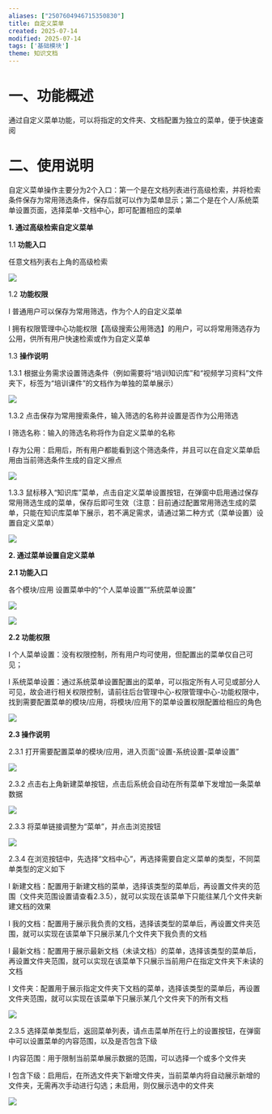 ```yaml
---
aliases: ["2507604946715350830"]
title: 自定义菜单
created: 2025-07-14
modified: 2025-07-14
tags: ['基础模块']
theme: 知识文档
---
```


# 一、**功能概述**

通过自定义菜单功能，可以将指定的文件夹、文档配置为独立的菜单，便于快速查阅

# 二、**使用说明**

自定义菜单操作主要分为2个入口：第一个是在文档列表进行高级检索，并将检索条件保存为常用筛选条件，保存后就可以作为菜单显示；第二个是在个人/系统菜单设置页面，选择菜单-文档中心，即可配置相应的菜单

**1. 通过高级检索自定义菜单**

1.1 **功能入口**

任意文档列表右上角的高级检索

![](03ad77d9ae13725d1090bd09df12c558.jpg)

1.2 **功能权限**

l 普通用户可以保存为常用筛选，作为个人的自定义菜单

l 拥有权限管理中心功能权限【高级搜索公用筛选】的用户，可以将常用筛选存为公用，供所有用户快速检索或作为自定义菜单

1.3 **操作说明**

1.3.1 根据业务需求设置筛选条件（例如需要将“培训知识库”和“视频学习资料”文件夹下，标签为“培训课件”的文档作为单独的菜单展示）

![](914888607e4ba581fd6f81ccaf6bbbb4.jpg)

1.3.2 点击保存为常用搜索条件，输入筛选的名称并设置是否作为公用筛选

l 筛选名称：输入的筛选名称将作为自定义菜单的名称

l 存为公用：启用后，所有用户都能看到这个筛选条件，并且可以在自定义菜单启用由当前筛选条件生成的自定义擦点

![](0c02560076b7cb024340d5e93b093342.jpg)

1.3.3 鼠标移入“知识库”菜单，点击自定义菜单设置按钮，在弹窗中启用通过保存常用筛选生成的菜单，保存后即可生效（注意：目前通过配置常用筛选生成的菜单，只能在知识库菜单下展示，若不满足需求，请通过第二种方式（菜单设置）设置自定义菜单）

![](9174ce591adc1e1b3938855bbc3b5fd2.jpg)

**2. 通过菜单设置自定义菜单**

**2.1 功能入口**

各个模块/应用 设置菜单中的“个人菜单设置”“系统菜单设置”

![](0fe0aec77ba32f80608ed86fb151ca67.jpg)

![](57583318ab1d2460e2d6c3e7ce36b894.jpg)

**2.2 功能权限**

l 个人菜单设置：没有权限控制，所有用户均可使用，但配置出的菜单仅自己可见；

l 系统菜单设置：通过系统菜单设置配置出的菜单，可以指定所有人可见或部分人可见，故会进行相关权限控制，请前往后台管理中心-权限管理中心-功能权限中，找到需要配置菜单的模块/应用，将模块/应用下的菜单设置权限配置给相应的角色

![](cc8c273850deca64f0caa72217948423.jpg)

**2.3 操作说明**

2.3.1 打开需要配置菜单的模块/应用，进入页面“设置-系统设置-菜单设置”

![](9c2d1de58ee0f30838b7285d45c3641f.jpg)

2.3.2 点击右上角新建菜单按钮，点击后系统会自动在所有菜单下发增加一条菜单数据

![](8ff251b733322afde545cef934d2b278.jpg)

2.3.3 将菜单链接调整为“菜单”，并点击浏览按钮

![](71c3473ac9f34cd432d903f04b1b82f9.jpg)

2.3.4 在浏览按钮中，先选择“文档中心”，再选择需要自定义菜单的类型，不同菜单类型的定义如下

l 新建文档：配置用于新建文档的菜单，选择该类型的菜单后，再设置文件夹的范围（文件夹范围设置请查看2.3.5），就可以实现在该菜单下只能往某几个文件夹新建文档的效果

l 我的文档：配置用于展示我负责的文档，选择该类型的菜单后，再设置文件夹范围，就可以实现在该菜单下只展示某几个文件夹下我负责的文档

l 最新文档：配置用于展示最新文档（未读文档）的菜单，选择该类型的菜单后，再设置文件夹范围，就可以实现在该菜单下只展示当前用户在指定文件夹下未读的文档

l 文件夹：配置用于展示指定文件夹下文档的菜单，选择该类型的菜单后，再设置文件夹范围，就可以实现在该菜单下只展示某几个文件夹下的所有文档

![](21572def34b2960ad2cdcc0e75e918cc.jpg)

2.3.5 选择菜单类型后，返回菜单列表，请点击菜单所在行上的设置按钮，在弹窗中可以设置菜单的内容范围，以及是否包含下级

l 内容范围：用于限制当前菜单展示数据的范围，可以选择一个或多个文件夹

l 包含下级：启用后，在所选文件夹下新增文件夹，当前菜单内将自动展示新增的文件夹，无需再次手动进行勾选；未启用，则仅展示选中的文件夹

![](cebd82faa0fba550d3ad68025f3dcd48.jpg)